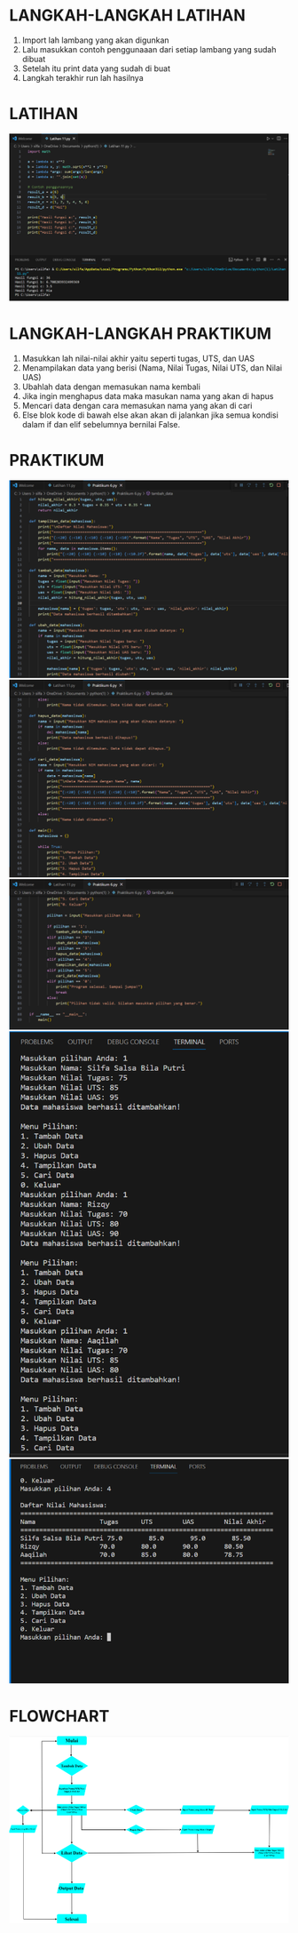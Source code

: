# LANGKAH-LANGKAH LATIHAN
1. Import lah lambang yang akan digunkan
2. Lalu masukkan contoh penggunaaan dari setiap lambang yang sudah dibuat
3. Setelah itu print data yang sudah di buat
4. Langkah terakhir run lah hasilnya
# LATIHAN
![gambar](Latihan.png)

# LANGKAH-LANGKAH PRAKTIKUM
1. Masukkan lah nilai-nilai akhir yaitu seperti tugas, UTS, dan UAS
2. Menampilakan data yang berisi (Nama, Nilai Tugas, Nilai UTS, dan Nilai UAS)
3. Ubahlah data dengan memasukan nama kembali
4. Jika ingin menghapus data maka masukan nama yang akan di hapus
5. Mencari data dengan cara memasukan nama yang akan di cari
6. Else blok kode di bawah else akan akan di jalankan jika semua kondisi dalam if dan elif sebelumnya bernilai False.
# PRAKTIKUM
![gambar](Praktek1.png)
![gambar](Praktek2.png)
![gambar](Praktek3.png)
![gambar](Praktek4.png)
![gambar](Praktek5.png)

# FLOWCHART
![gambar](flowchart.png)
